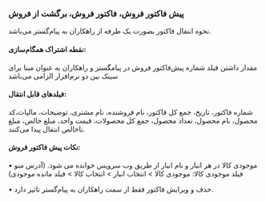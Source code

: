 ### پیش فاکتور فروش، فاکتور فروش، برگشت از فروش

نحوه انتقال فاکتور بصورت یک طرفه از راهکاران به پیام‌گستر می‌باشد.

#### نقطه اشتراک همگام‌سازی:

مقدار داشتن فیلد شماره پیش‌فاکتور فروش در پیامگستر و راهکاران به عنوان مبنا برای سینک بین دو نرم‌افزار الزامی می‌باشد

#### فیلدهای قابل انتقال:

شماره فاکتور، تاریخ، جمع کل فاکتور، نام فروشنده، نام مشتری، توضیحات، مالیات،کد محصول، نام محصول، تعداد محصول، جمع کل محصولات، قیمت واحد، مبلغ خالص، مبلغ ناخالص انتقال پیدا می‌کنند. 

#### نکات پیش فاکتور فروش:

•	موجودی کالا در هر انبار و نام انبار از طریق وب سرویس خوانده می شود. (آدرس منو فیلد موجودی کالا: موجودی کالا >  انتخاب انبار >  انتخاب کالا >  فیلد مانده موجودی)

•	حذف و ویرایش فاکتور فقط از سمت راهکاران به پیام‌گستر تاثیر دارد.
